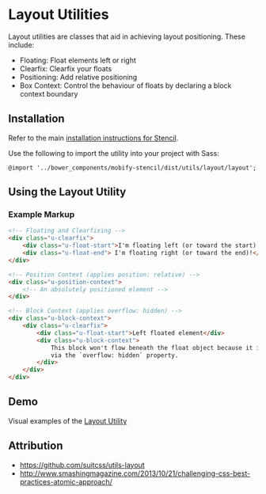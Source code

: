 # Layout Utilities

Layout utilities are classes that aid in achieving layout positioning. These include:

* Floating: Float elements left or right
* Clearfix: Clearfix your floats
* Positioning: Add relative positioning
* Box Context: Control the behaviour of floats by declaring a block context boundary


## Installation

Refer to the main [installation instructions for Stencil](https://github.com/mobify/stencil#installation).

Use the following to import the utility into your project with Sass:

```
@import '../bower_components/mobify-stencil/dist/utils/layout/layout';
```


## Using the Layout Utility


### Example Markup

```html
<!-- Floating and Clearfixing -->
<div class="u-clearfix">
    <div class="u-float-start">I'm floating left (or toward the start)!</div>
    <div class="u-float-end"> I'm floating right (or toward the end)!</div>
</div>

<!-- Position Context (applies position: relative) -->
<div class="u-position-context">
    <!-- An absolutely positioned element -->
</div>

<!-- Block Context (applies overflow: hidden) -->
<div class="u-block-context">
    <div class="u-clearfix">
        <div class="u-float-start">Left floated element</div>
        <div class="u-block-context">
            This block won't flow beneath the float object because it is contained
            via the `overflow: hidden` property.
        </div>
    </div>
</div>
```


## Demo

Visual examples of the [Layout Utility](https://mobify.github.io/stencil/visual/utils/layout/index.html)


## Attribution

- https://github.com/suitcss/utils-layout
- http://www.smashingmagazine.com/2013/10/21/challenging-css-best-practices-atomic-approach/
